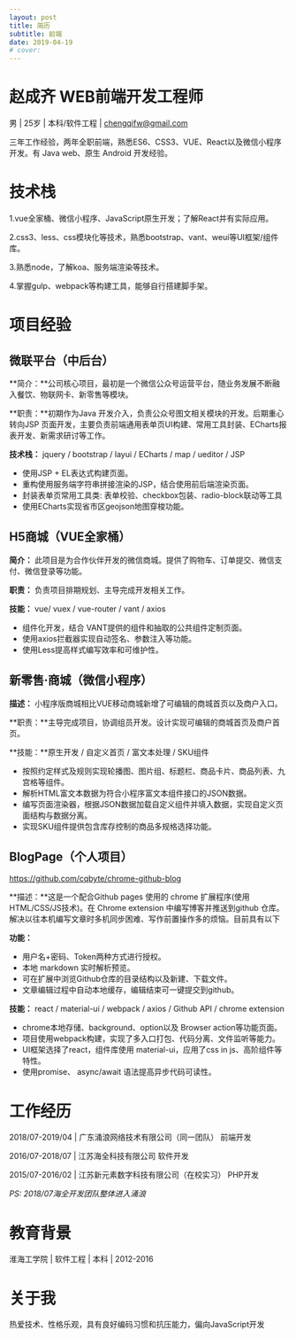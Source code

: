 ```yaml
---
layout: post
title: 简历
subtitle: 前端
date: 2019-04-19
# cover:
---
```

# 赵成齐  WEB前端开发工程师
男 |  25岁 | 本科/软件工程 |  chengqifw@gmail.com 
  
三年工作经验，两年全职前端，熟悉ES6、CSS3、VUE、React以及微信小程序开发。有 Java web、原生 Android 开发经验。

# 技术栈
1.vue全家桶、微信小程序、JavaScript原生开发；了解React并有实际应用。

2.css3、less、css模块化等技术，熟悉bootstrap、vant、weui等UI框架/组件库。

3.熟悉node，了解koa、服务端渲染等技术。

4.掌握gulp、webpack等构建工具，能够自行搭建脚手架。

# 项目经验
## 微联平台（中后台）
**简介：**公司核心项目，最初是一个微信公众号运营平台，随业务发展不断融入餐饮、物联网卡、新零售等模块。

**职责：**初期作为Java 开发介入，负责公众号图文相关模块的开发。后期重心转向JSP 页面开发，主要负责前端通用表单页UI构建、常用工具封装、ECharts报表开发、新需求研讨等工作。

**技术栈：** jquery / bootstrap / layui / ECharts / map / ueditor / JSP
* 使用JSP + EL表达式构建页面。
* 重构使用服务端字符串拼接渲染的JSP，结合使用前后端渲染页面。
* 封装表单页常用工具类: 表单校验、checkbox包装、radio-block联动等工具
* 使用ECharts实现省市区geojson地图穿梭功能。

## H5商城（VUE全家桶）
**简介：** 此项目是为合作伙伴开发的微信商城。提供了购物车、订单提交、微信支付、微信登录等功能。

**职责：**	负责项目排期规划、主导完成开发相关工作。

**技能：**	vue/ vuex / vue-router / vant / axios
* 组件化开发，结合 VANT提供的组件和抽取的公共组件定制页面。
* 使用axios拦截器实现自动签名、参数注入等功能。
* 使用Less提高样式编写效率和可维护性。

## 新零售·商城（微信小程序）
**描述：** 小程序版商城相比VUE移动商城新增了可编辑的商城首页以及商户入口。

**职责：**主导完成项目，协调组员开发。设计实现可编辑的商城首页及商户首页。

**技能：**原生开发 / 自定义首页 /  富文本处理 / SKU组件
* 按照约定样式及规则实现轮播图、图片组、标题栏、商品卡片、商品列表、九宫格等组件。
* 解析HTML富文本数据为符合小程序富文本组件接口的JSON数据。
* 编写页面渲染器，根据JSON数据加载自定义组件并填入数据，实现自定义页面结构与数据分离。
* 实现SKU组件提供包含库存控制的商品多规格选择功能。

## BlogPage（个人项目） 
https://github.com/cqbyte/chrome-github-blog

**描述：**这是一个配合Github pages 使用的 chrome 扩展程序(使用HTML/CSS/JS技术)。在 Chrome extension 中编写博客并推送到github 仓库。解决以往本机编写文章时多机同步困难、写作前置操作多的烦恼。目前具有以下

**功能：**
* 用户名+密码、Token两种方式进行授权。
* 本地 markdown 实时解析预览。
* 可在扩展中浏览Github仓库的目录结构以及新建、下载文件。
* 文章编辑过程中自动本地缓存，编辑结束可一键提交到github。

**技能：**	react / material-ui / webpack / axios / Github API / chrome extension
* chrome本地存储、background、option以及 Browser action等功能页面。
* 项目使用webpack构建，实现了多入口打包、代码分离、文件监听等能力。
* UI框架选择了react，组件库使用 material-ui，应用了css in js、高阶组件等特性。
* 使用promise、 async/await 语法提高异步代码可读性。

# 工作经历
2018/07-2019/04   |  广东涌浪网络技术有限公司（同一团队）       前端开发

2016/07-2018/07   |   江苏海全科技有限公司                       软件开发

2015/07-2016/02   |   江苏新元素数字科技有限公司（在校实习）     PHP开发

*PS: 2018/07海全开发团队整体进入涌浪*

# 教育背景
淮海工学院 | 软件工程 | 本科 | 2012-2016
# 关于我
热爱技术、性格乐观，具有良好编码习惯和抗压能力，偏向JavaScript开发